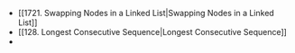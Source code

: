 - [[1721. Swapping Nodes in a Linked List|Swapping Nodes in a Linked List]]
- [[128. Longest Consecutive Sequence|Longest Consecutive Sequence]]
- 